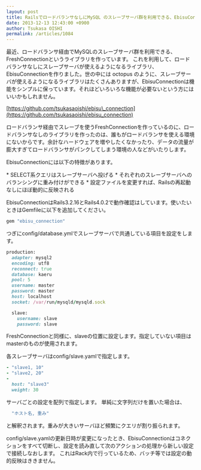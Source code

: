 ```yaml
---
layout: post
title: RailsでロードバランサなしにMySQL のスレーブサーバ群を利用できる、EbisuConnectionを作りました
date: 2013-12-13 12:43:00 +0900
author: Tsukasa OISHI
permalink: /articles/1084
---
```


最近、ロードバランサ経由でMySQLのスレーブサーバ群を利用できる、FreshConnectionというライブラリを作っています。
これを利用して、ロードバランサなしにスレーブサーバが使えるようになるライブラリ、EbisuConnectionを作りました。世の中には octopus のように、スレーブサーバが使えるようになるライブラリはたくさんありますが、EbisuConnectionは機能をシンプルに保っています。それほどいろいろな機能が必要ないという方にはいいかもしれません。

[https://github.com/tsukasaoishi/ebisu\_connection](https://github.com/tsukasaoishi/ebisu_connection)

ロードバランサ経由でスレーブを使うFreshConnectionを作っているのに、ロードバランサなしのライブラリを作ったのは、誰もがロードバランサを使える環境にないからです。余計なハードウェアを増やしたくなかったり、データの流量が膨大すぎてロードバランサがパンクしてしまう環境の人などがいたりします。

EbisuConnectionには以下の特徴があります。

\* SELECT系クエリはスレーブサーバへ投げる
 \* それぞれのスレーブサーバへのバランシングに重み付けができる
 \* 設定ファイルを変更すれば、Railsの再起動なしにほぼ動的に反映される

EbisuConnectionはRails3.2.16とRails4.0.2で動作確認はしています。使いたいときはGemfileに以下を追加してください。

```ruby
gem "ebisu_connection"
```

つぎにconfig/database.ymlでスレーブサーバで共通している項目を設定をします。

```ruby
production:
  adapter: mysql2
  encoding: utf8
  reconnect: true
  database: kaeru
  pool: 5
  username: master
  password: master
  host: localhost
  socket: /var/run/mysqld/mysqld.sock

  slave:
    username: slave
    password: slave
```

FreshConnectionと同様に、slaveの位置に設定します。指定していない項目はmasterのものが使用されます。

各スレーブサーバはconfig/slave.yamlで指定します。

```ruby
- "slave1, 10"
- "slave2, 20"
-
  host: "slave3"
  weight: 30
```

サーバごとの設定を配列で指定します。
単純に文字列だけを置いた場合は、

```ruby
  "ホスト名, 重み"
```

と解釈されます。重みが大きいサーバほど頻繁にクエリが割り振られます。

config/slave.yamlの更新日時が変更になったとき、EbisuConnectionはコネクションをすべて切断し、設定を読み直して次のアクションの処理から新しい設定で接続しなおします。
これはRack内で行っているため、バッチ等では設定の動的反映はききません。

